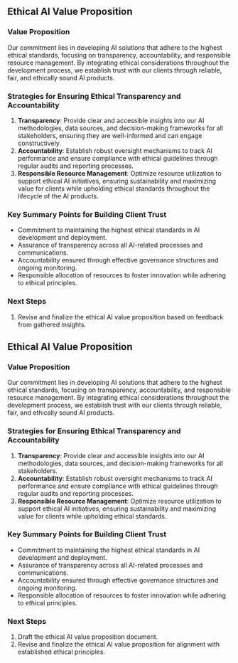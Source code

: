 

## Ethical AI Value Proposition

### Value Proposition
Our commitment lies in developing AI solutions that adhere to the highest ethical standards, focusing on transparency, accountability, and responsible resource management. By integrating ethical considerations throughout the development process, we establish trust with our clients through reliable, fair, and ethically sound AI products.

### Strategies for Ensuring Ethical Transparency and Accountability
1. **Transparency**: Provide clear and accessible insights into our AI methodologies, data sources, and decision-making frameworks for all stakeholders, ensuring they are well-informed and can engage constructively.
2. **Accountability**: Establish robust oversight mechanisms to track AI performance and ensure compliance with ethical guidelines through regular audits and reporting processes.
3. **Responsible Resource Management**: Optimize resource utilization to support ethical AI initiatives, ensuring sustainability and maximizing value for clients while upholding ethical standards throughout the lifecycle of the AI products.

### Key Summary Points for Building Client Trust
- Commitment to maintaining the highest ethical standards in AI development and deployment.
- Assurance of transparency across all AI-related processes and communications.
- Accountability ensured through effective governance structures and ongoing monitoring.
- Responsible allocation of resources to foster innovation while adhering to ethical principles.

### Next Steps
1. Revise and finalize the ethical AI value proposition based on feedback from gathered insights.

## Ethical AI Value Proposition

### Value Proposition
Our commitment lies in developing AI solutions that adhere to the highest ethical standards, focusing on transparency, accountability, and responsible resource management. By integrating ethical considerations throughout the development process, we establish trust with our clients through reliable, fair, and ethically sound AI products.

### Strategies for Ensuring Ethical Transparency and Accountability
1. **Transparency**: Provide clear and accessible insights into our AI methodologies, data sources, and decision-making frameworks for all stakeholders.
2. **Accountability**: Establish robust oversight mechanisms to track AI performance and ensure compliance with ethical guidelines through regular audits and reporting processes.
3. **Responsible Resource Management**: Optimize resource utilization to support ethical AI initiatives, ensuring sustainability and maximizing value for clients while upholding ethical standards.

### Key Summary Points for Building Client Trust
- Commitment to maintaining the highest ethical standards in AI development and deployment.
- Assurance of transparency across all AI-related processes and communications.
- Accountability ensured through effective governance structures and ongoing monitoring.
- Responsible allocation of resources to foster innovation while adhering to ethical principles.

### Next Steps
1. Draft the ethical AI value proposition document.
2. Revise and finalize the ethical AI value proposition for alignment with established ethical principles.